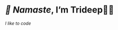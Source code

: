 <h1><i>🙏 Namaste</i>, I’m Trideep🧑‍💻</h1>

<i>I like to code</i>

<!---
tr1deep/tr1deep is a ✨ special ✨ repository because its `README.md` (this file) appears on your GitHub profile.
You can click the Preview link to take a look at your changes.
--->
